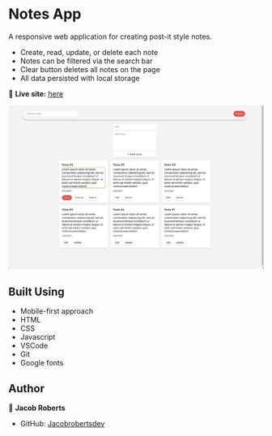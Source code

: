 # Notes App

A responsive web application for creating post-it style notes.

- Create, read, update, or delete each note
- Notes can be filtered via the search bar
- Clear button deletes all notes on the page
- All data persisted with local storage

🔗 **Live site:** [here](https://jacobrobertsdev.github.io/notes-app/)

<img src="Images/screenshot.png" width="600px" alt="Screenshot">
 
## Built Using

- Mobile-first approach
- HTML
- CSS
- Javascript
- VSCode
- Git
- Google fonts

## Author

👤 **Jacob Roberts**

- GitHub: [Jacobrobertsdev](https://github.com/jacobrobertsdev)
